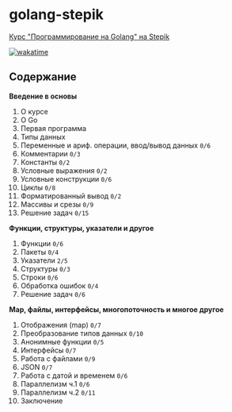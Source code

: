 # golang-stepik

[Курс "Программирование на Golang" на Stepik](https://stepik.org/course/54403/syllabus)

[![wakatime](https://wakatime.com/badge/user/b9f860bf-3367-4c77-b755-9d73b4801f3a/project/2cab9886-9420-41e3-9f4a-e5ceed5ff8f0.svg)](https://wakatime.com/badge/user/b9f860bf-3367-4c77-b755-9d73b4801f3a/project/2cab9886-9420-41e3-9f4a-e5ceed5ff8f0)

## Содержание

**Введение в основы**

1. О курсе
2. О Go
3. Первая программа
4. Типы данных
5. Переменные и ариф. операции, ввод/вывод данных `0/6`
6. Комментарии `0/3`
7. Константы ``0/2``
8. Условные выражения `0/2`
9. Условные конструкции `0/6`
10. Циклы `0/8`
11. Форматированный вывод `0/2`
12. Массивы и срезы `0/9`
13. Решение задач `0/15`

**Функции, структуры, указатели и другое**

1. Функции `0/6`
2. Пакеты `0/4`
3. Указатели `2/5`
4. Структуры `0/3`
5. Строки `0/6`
6. Обработка ошибок `0/4`
7. Решение задач `0/6`

**Map, файлы, интерфейсы, многопоточность и многое другое**

1. Отображения (map) `0/7`
2. Преобразование типов данных `0/10`
3. Анонимные функции `0/5`
4. Интерфейсы `0/7`
5. Работа с файлами `0/9`
6. JSON `0/7`
7. Работа с датой и временем `0/6`
8. Параллелизм ч.1 `0/6`
9. Параллелизм ч.2 `0/11`
10. Заключение

